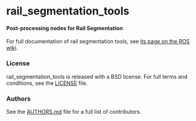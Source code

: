 rail_segmentation_tools
=================

#### Post-processing nodes for Rail Segmentation
For full documentation of rail segmentation tools, see [its page on the ROS wiki](http://ros.org/wiki/rail_segmentation_tools).

### License
rail_segmentation_tools is released with a BSD license. For full terms and conditions, see the [LICENSE](LICENSE) file.

### Authors
See the [AUTHORS.md](AUTHORS.md) file for a full list of contributors.

